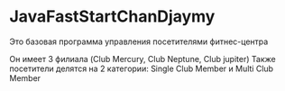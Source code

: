 # JavaFastStartChanDjaymy
Это базовая программа управления посетителями фитнес-центра

Он имеет 3 филиала (Club Mercury, Club Neptune, Club jupiter)
Также посетители делятся на 2 категории: Single Club Member и Multi Club Member
